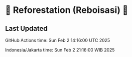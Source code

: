 
# 🌳 Reforestation (Reboisasi) 🌲

## Last Updated

GitHub Actions time: Sun Feb  2 14:16:00 UTC 2025

Indonesia/Jakarta time: Sun Feb  2 21:16:00 WIB 2025
